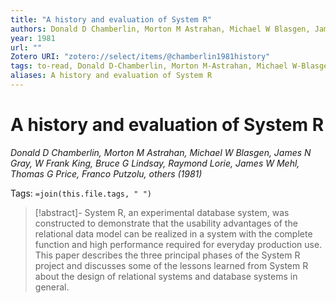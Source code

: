 ```yaml
---
title: "A history and evaluation of System R"
authors: Donald D Chamberlin, Morton M Astrahan, Michael W Blasgen, James N Gray, W Frank King, Bruce G Lindsay, Raymond Lorie, James W Mehl, Thomas G Price, Franco Putzolu, others
year: 1981
url: ""
Zotero URI: "zotero://select/items/@chamberlin1981history"
tags: to-read, Donald D-Chamberlin, Morton M-Astrahan, Michael W-Blasgen, James N-Gray, W Frank-King, Bruce G-Lindsay, Raymond-Lorie, James W-Mehl, Thomas G-Price, Franco-Putzolu, -others
aliases: A history and evaluation of System R
---
```


# A history and evaluation of System R  
_Donald D Chamberlin, Morton M Astrahan, Michael W Blasgen, James N Gray, W Frank King, Bruce G Lindsay, Raymond Lorie, James W Mehl, Thomas G Price, Franco Putzolu, others (1981)_

Tags: `=join(this.file.tags, " ")`

> [!abstract]-
> System R, an experimental database system, was constructed to demonstrate that the usability advantages of the relational data model can be realized in a system with the complete function and high performance required for everyday production use. This paper describes the three principal phases of the System R project and discusses some of the lessons learned from System R about the design of relational systems and database systems in general.


